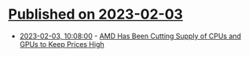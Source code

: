 # [Published on 2023-02-03](index.md)

* [2023-02-03, 10:08:00](https://soylentnews.org/article.pl?sid=23/02/02/1844239&from=rss) - [AMD Has Been Cutting Supply of CPUs and GPUs to Keep Prices High](https://soylentnews.org/article.pl?sid=23/02/02/1844239&from=rss)
